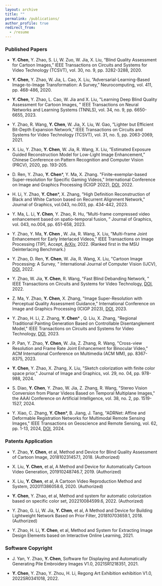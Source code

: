 ```yaml
---
layout: archive
title: ""
permalink: /publications/
author_profile: true
redirect_from:
  - /resume
---
```


### Published Papers
- **Y. Chen**, Y. Zhao, S. Li, W. Zuo, W. Jia, X. Liu, ”Blind Quality Assessment for Cartoon Images,” IEEE Transactions on Circuits and Systems for Video Technology (TCSVT), vol. 30, no. 9, pp. 3282-3288, 2020.

- **Y. Chen**, Y. Zhao, W. Jia, L. Cao, X. Liu, ”Adversarial-Learning-Based Image-to-Image Transformation: A Survey,” Neurocomputing, vol. 411, pp. 468-486, 2020.

- **Y. Chen**, Y. Zhao, L. Cao, W. Jia and X. Liu, "Learning Deep Blind Quality Assessment for Cartoon Images, " IEEE Transactions on Neural Networks and Learning Systems (TNNLS), vol. 34, no. 9, pp. 6650-6655, 2023.

- Y. Zhao, R. Wang, **Y. Chen**, W. Jia, X. Liu, W. Gao, ”Lighter but Efficient Bit-Depth Expansion Network,” IEEE Transactions on Circuits and Systems for Video Technology (TCSVT), vol. 31, no. 5, pp. 2063-2069, 2021.

- X. Liu, Y. Zhao, **Y. Chen**, W. Jia, R. Wang, X. Liu, ”Estimated Exposure Guided Reconstruction Model for Low-Light Image Enhancement,” Chinese Conference on Pattern Recognition and Computer Vision (PRCV), 2020, pp. 193-205.

- D. Ren, Y. Zhao, **Y. Chen**\*, Y. Ma, X. Zhang. "Finite-exemplar-based Super-resolution for Specific Gaming Videos," International Conference on Image and Graphics Processing (ICIGP 2022), [DOI](https://doi.org/10.1145/3512388.3512423), 2022.

- H. Li, Y. Zhao, **Y. Chen**\*, X. Zhang, ”High Definition Reconstruction of Black and White Cartoon based on Recurrent Alignment Network," Journal of Graphics, vol.043, no.003, pp. 434-442, 2023.

- Y. Ma, L. Li, **Y. Chen**\, Y. Zhao, R. Hu, ”Multi-frame compressed video enhancement based on spatio-temporal fusion, ” Journal of Graphics, vol. 043, no.004, pp. 651-658, 2023.

- Y. Zhao, Y. Ma, **Y. Chen** , W. Jia, R. Wang, X. Liu, ”Multi-frame Joint Enhancement for Early Interlaced Videos,” IEEE Transactions on Image Processing (TIP), Accept, [ArXiv](https://arxiv.org/abs/2109.14151), 2022. (Ranked first in the MSU Deinterlacing Benchmark.)

- Y. Zhao, D. Ren, **Y. Chen**, W. Jia, R. Wang, X. Liu, "Cartoon Image Processing: A Survey, " International Journal of Computer Vision (IJCV), [DOI](https://doi.org/10.1007/s11263-022-01645-1), 2022.

- Y. Zhao, W. Jia, **Y. Chen**, R. Wang, "Fast Blind Debanding Network, " IEEE Transactions on Circuits and Systems for Video Technology, [DOI](https://doi.org/10.1109/TCSVT.2022.3202034), 2022. 

- Z. Ma, Y. Zhao,  **Y. Chen**, X. Zhang, "Image Super-Resolution with Perceptual Quality Assessment Guidance," International Conference on Image and Graphics Processing (ICIGP 2023), [DOI](https://doi.org/10.1145/3582649.3582683), 2023.

- Y. Zhao, H. Li, Z. Zhang, **Y. Chen**\* , Q. Liu, X. Zhang, "Regional Traditional Painting Generation Based on Controllable Disentanglement Model,"  IEEE Transactions on Circuits and Systems for Video Technology, [DOI](https://doi.org/10.1109/TCSVT.2023.3298811), 2023.

- P. Pan, Y. Zhao, **Y. Chen**, W. Jia, Z. Zhang, R. Wang, "Cross-view Resolution and Frame Rate Joint Enhancement for Binocular Video," ACM International Conference on Multimedia (ACM MM), pp. 8367-8375, 2023.

- **Y. Chen**, Y. Zhao, X. Zhang, X. Liu, "Sketch colorization with finite color space prior," Journal of Image and Graphics, vol. 29, no. 04, pp. 978-988, 2024.

- S. Diao, **Y. Chen**, Y. Zhao, W. Jia, Z. Zhang, R. Wang, "Stereo Vision Conversion from Planar Videos Based on Temporal Multiplane Images," the AAAI Conference on Artificial Intelligence, vol. 38, no. 2, pp. 1519-1527, 2024.

- Y. Xiao, C. Zhang,  **Y. Chen**\*, B. Jiang, J. Tang, "ADRNet: Affine and Deformable Registration Networks for Multimodal Remote Sensing Images," IEEE Transactions on Geoscience and Remote Sensing, vol. 62, pp. 1-13, 2024, [DOI](https://doi.org/10.1109/TGRS.2024.3373568), 2024.







### Patents Application

- Y. Zhao, **Y. Chen**, et al, Method and Device for Blind Quality Assessment of Cartoon Image, 201810231457.1, 2018. (Authorized)

- X. Liu, **Y. Chen**, et al, A Method and Device for Automatically Cartoon Video Generation, 201910248746.7, 2019. (Authorized)

- X. Liu, **Y. Chen**, et al, A Cartoon Video Reproduction Method and System, 202011386058.6, 2020. (Authorized)

-  **Y. Chen**, Y. Zhao, et al, Method and system for automatic colorization based on specific color set, 202210084599.6, 2022.  (Authorized)

- Y. Zhao, G. Li, W. Jia, **Y. Chen**, et al, A Method and Device for Building Lightweight Network Based on Prior Filter, 201810703659.1, 2018. (Authorized)

- Y. Zhao, H. Li, **Y. Chen**, et al, Method and System for Extracting Image Design Elements based on Interactive Online Learning, 2021. 




### Software Copyright

- J. Yan, Y. Zhao, **Y. Chen**, Software for Displaying and Automatically Generating Pile Embroidery Images V1.0, 2021SR1218351, 2021.

- **Y. Chen**, Y. Zhao, Y. Zhou, H. Li, Regong Art Exhibition exhibition V1.0, 2022SR0341018, 2022.
